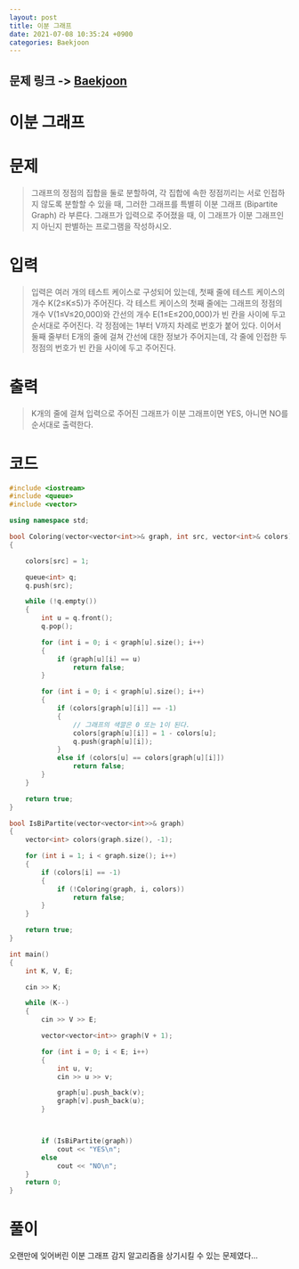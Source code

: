 ```yaml
---
layout: post
title: 이분 그래프
date: 2021-07-08 10:35:24 +0900
categories: Baekjoon
---
```


## 문제 링크 -> [Baekjoon](https://www.acmicpc.net/problem/1707)
# 이분 그래프

# 문제
> 그래프의 정점의 집합을 둘로 분할하여, 각 집합에 속한 정점끼리는 서로 인접하지 않도록 분할할 수 있을 때, 그러한 그래프를 특별히 이분 그래프 (Bipartite Graph) 라 부른다. 그래프가 입력으로 주어졌을 때, 이 그래프가 이분 그래프인지 아닌지 판별하는 프로그램을 작성하시오.

# 입력
> 입력은 여러 개의 테스트 케이스로 구성되어 있는데, 첫째 줄에 테스트 케이스의 개수 K(2≤K≤5)가 주어진다. 각 테스트 케이스의 첫째 줄에는 그래프의 정점의 개수 V(1≤V≤20,000)와 간선의 개수 E(1≤E≤200,000)가 빈 칸을 사이에 두고 순서대로 주어진다. 각 정점에는 1부터 V까지 차례로 번호가 붙어 있다. 이어서 둘째 줄부터 E개의 줄에 걸쳐 간선에 대한 정보가 주어지는데, 각 줄에 인접한 두 정점의 번호가 빈 칸을 사이에 두고 주어진다.

# 출력
> K개의 줄에 걸쳐 입력으로 주어진 그래프가 이분 그래프이면 YES, 아니면 NO를 순서대로 출력한다.

# 코드
```c++
#include <iostream>
#include <queue>
#include <vector>

using namespace std;

bool Coloring(vector<vector<int>>& graph, int src, vector<int>& colors)
{

	colors[src] = 1;

	queue<int> q;
	q.push(src);

	while (!q.empty())
	{
		int u = q.front();
		q.pop();

		for (int i = 0; i < graph[u].size(); i++)
		{
			if (graph[u][i] == u)
				return false;
		}

		for (int i = 0; i < graph[u].size(); i++)
		{
			if (colors[graph[u][i]] == -1)
			{
                // 그래프의 색깔은 0 또는 1이 된다.
				colors[graph[u][i]] = 1 - colors[u];
				q.push(graph[u][i]);
			}
			else if (colors[u] == colors[graph[u][i]])
				return false;
		}
	}

	return true;
}

bool IsBiPartite(vector<vector<int>>& graph)
{
	vector<int> colors(graph.size(), -1);

	for (int i = 1; i < graph.size(); i++)
	{
		if (colors[i] == -1)
		{
			if (!Coloring(graph, i, colors))
				return false;
		}
	}

	return true;
}

int main()
{
	int K, V, E;

	cin >> K;

	while (K--)
	{
		cin >> V >> E;

		vector<vector<int>> graph(V + 1);

		for (int i = 0; i < E; i++)
		{
			int u, v;
			cin >> u >> v;

			graph[u].push_back(v);
			graph[v].push_back(u);
		}



		if (IsBiPartite(graph))
			cout << "YES\n";
		else
			cout << "NO\n";
	}
	return 0;
}
```

# 풀이
오랜만에 잊어버린 이분 그래프 감지 알고리즘을 상기시킬 수 있는 문제였다...